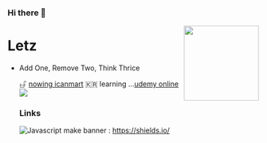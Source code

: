 ### Hi there 👋
<img align="right" src="https://avatars.githubusercontent.com/u/22319355?v=4" width="150" />
<h1> Letz </h1>
<ul><li>
  Add One, Remove Two, Think Thrice


𖦣 <a href="https://www.especialist.org/0909"> nowing icanmart</a>
🇰🇷 learning ...<a href="https://www.udemy.com/home/my-courses/learning/">udemy online<img src="https://img.shields.io/badge/learning-js-red"></a>

### Links 
  ![Javascript](https://img.shields.io/badge/-learning-%23F7DF1C?style=for-the-badge&logo=javascript&logoColor=%&labelColor=black&color=$23ffce5a) make banner : https://shields.io/


